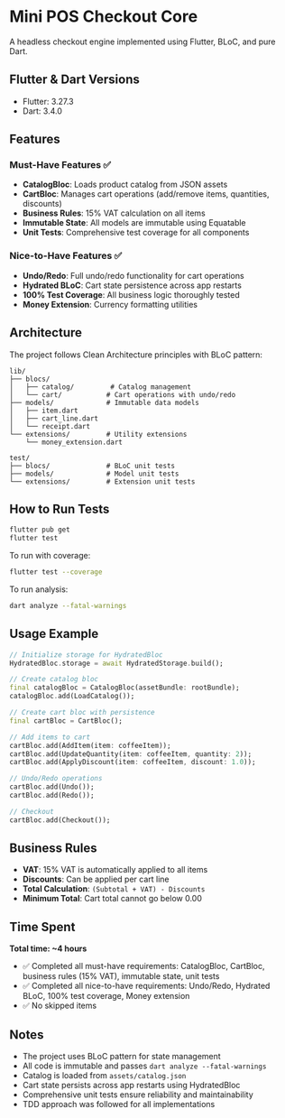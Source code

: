 # Mini POS Checkout Core

A headless checkout engine implemented using Flutter, BLoC, and pure Dart.

## Flutter & Dart Versions

- Flutter: 3.27.3
- Dart: 3.4.0

## Features

### Must-Have Features ✅

- **CatalogBloc**: Loads product catalog from JSON assets
- **CartBloc**: Manages cart operations (add/remove items, quantities, discounts)
- **Business Rules**: 15% VAT calculation on all items
- **Immutable State**: All models are immutable using Equatable
- **Unit Tests**: Comprehensive test coverage for all components

### Nice-to-Have Features ✅

- **Undo/Redo**: Full undo/redo functionality for cart operations
- **Hydrated BLoC**: Cart state persistence across app restarts
- **100% Test Coverage**: All business logic thoroughly tested
- **Money Extension**: Currency formatting utilities

## Architecture

The project follows Clean Architecture principles with BLoC pattern:

```
lib/
├── blocs/
│   ├── catalog/         # Catalog management
│   └── cart/           # Cart operations with undo/redo
├── models/             # Immutable data models
│   ├── item.dart
│   ├── cart_line.dart
│   └── receipt.dart
└── extensions/         # Utility extensions
    └── money_extension.dart

test/
├── blocs/              # BLoC unit tests
├── models/             # Model unit tests
└── extensions/         # Extension unit tests
```

## How to Run Tests

```bash
flutter pub get
flutter test
```

To run with coverage:

```bash
flutter test --coverage
```

To run analysis:

```bash
dart analyze --fatal-warnings
```

## Usage Example

```dart
// Initialize storage for HydratedBloc
HydratedBloc.storage = await HydratedStorage.build();

// Create catalog bloc
final catalogBloc = CatalogBloc(assetBundle: rootBundle);
catalogBloc.add(LoadCatalog());

// Create cart bloc with persistence
final cartBloc = CartBloc();

// Add items to cart
cartBloc.add(AddItem(item: coffeeItem));
cartBloc.add(UpdateQuantity(item: coffeeItem, quantity: 2));
cartBloc.add(ApplyDiscount(item: coffeeItem, discount: 1.0));

// Undo/Redo operations
cartBloc.add(Undo());
cartBloc.add(Redo());

// Checkout
cartBloc.add(Checkout());
```

## Business Rules

- **VAT**: 15% VAT is automatically applied to all items
- **Discounts**: Can be applied per cart line
- **Total Calculation**: `(Subtotal + VAT) - Discounts`
- **Minimum Total**: Cart total cannot go below 0.00

## Time Spent

**Total time: ~4 hours**

- ✅ Completed all must-have requirements: CatalogBloc, CartBloc, business rules (15% VAT), immutable state, unit tests
- ✅ Completed all nice-to-have requirements: Undo/Redo, Hydrated BLoC, 100% test coverage, Money extension
- ✅ No skipped items

## Notes

- The project uses BLoC pattern for state management
- All code is immutable and passes `dart analyze --fatal-warnings`
- Catalog is loaded from `assets/catalog.json`
- Cart state persists across app restarts using HydratedBloc
- Comprehensive unit tests ensure reliability and maintainability
- TDD approach was followed for all implementations
